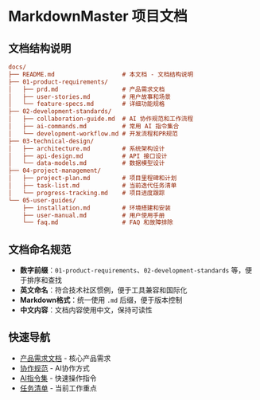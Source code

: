 # MarkdownMaster 项目文档

## 文档结构说明

```ini
docs/
├── README.md                   # 本文档 - 文档结构说明
├── 01-product-requirements/
│   ├── prd.md                  # 产品需求文档
│   ├── user-stories.md         # 用户故事和场景
│   └── feature-specs.md        # 详细功能规格
├── 02-development-standards/
│   ├── collaboration-guide.md  # AI 协作规范和工作流程
│   ├── ai-commands.md          # 常用 AI 指令集合
│   └── development-workflow.md # 开发流程和PR规范
├── 03-technical-design/
│   ├── architecture.md         # 系统架构设计
│   ├── api-design.md           # API 接口设计
│   └── data-models.md          # 数据模型设计
├── 04-project-management/
│   ├── project-plan.md         # 项目里程碑和计划
│   ├── task-list.md            # 当前迭代任务清单
│   └── progress-tracking.md    # 项目进度跟踪
└── 05-user-guides/
    ├── installation.md         # 环境搭建和安装
    ├── user-manual.md          # 用户使用手册
    └── faq.md                  # FAQ 和故障排除
```

## 文档命名规范

- **数字前缀**：`01-product-requirements`、`02-development-standards` 等，便于排序和查找
- **英文命名**：符合技术社区惯例，便于工具兼容和国际化
- **Markdown格式**：统一使用 `.md` 后缀，便于版本控制
- **中文内容**：文档内容使用中文，保持可读性

## 快速导航

- [产品需求文档](./01-product-requirements/prd.md) - 核心产品需求
- [协作规范](./02-development-standards/collaboration-guide.md) - AI协作方式
- [AI指令集](./02-development-standards/ai-commands.md) - 快速操作指令
- [任务清单](./04-project-management/task-list.md) - 当前工作重点
